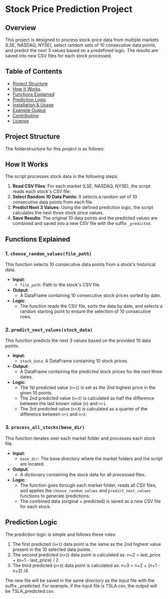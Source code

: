 # Stock Price Prediction Project

## Overview

This project is designed to process stock price data from multiple markets (LSE, NASDAQ, NYSE), select random sets of 10 consecutive data points, and predict the next 3 values based on a predefined logic. The results are saved into new CSV files for each stock processed.

## Table of Contents

- [Project Structure](#project-structure)
- [How It Works](#how-it-works)
- [Functions Explained](#functions-explained)
- [Prediction Logic](#prediction-logic)
- [Installation & Usage](#installation--usage)
- [Example Output](#example-output)
- [Contributing](#contributing)
- [License](#license)

## Project Structure

The folderstructure for this project is as follows:

## How It Works

The script processes stock data in the following steps:

1. **Read CSV Files**: For each market (LSE, NASDAQ, NYSE), the script reads each stock's CSV file.
2. **Select Random 10 Data Points**: It selects a random set of 10 consecutive data points from each file.
3. **Predict Next 3 Values**: Using the defined prediction logic, the script calculates the next three stock price values.
4. **Save Results**: The original 10 data points and the predicted values are combined and saved into a new CSV file with the suffix `_predicted`.

## Functions Explained

### 1. `choose_random_values(file_path)`

This function selects 10 consecutive data points from a stock's historical data.

- **Input**: 
  - `file_path`: Path to the stock's CSV file.
- **Output**: 
  - A DataFrame containing 10 consecutive stock prices sorted by date.
- **Logic**:
  - The function reads the CSV file, sorts the data by date, and selects a random starting point to ensure the selection of 10 consecutive rows.

### 2. `predict_next_values(stock_data)`

This function predicts the next 3 values based on the provided 10 data points.

- **Input**: 
  - `stock_data`: A DataFrame containing 10 stock prices.
- **Output**: 
  - A DataFrame containing the predicted stock prices for the next three dates.
- **Logic**:
  - The 1st predicted value (`n+1`) is set as the 2nd highest price in the given 10 points.
  - The 2nd predicted value (`n+2`) is calculated as half the difference between the last known value (`n`) and `n+1`.
  - The 3rd predicted value (`n+3`) is calculated as a quarter of the difference between `n+1` and `n+2`.

### 3. `process_all_stocks(base_dir)`

This function iterates over each market folder and processes each stock file.

- **Input**: 
  - `base_dir`: The base directory where the market folders and the script are located.
- **Output**: 
  - A dictionary containing the stock data for all processed files.
- **Logic**:
  - The function goes through each market folder, reads all CSV files, and applies the `choose_random_values` and `predict_next_values` functions to generate predictions.
  - The combined data (original + predicted) is saved as a new CSV file for each stock.

## Prediction Logic

The prediction logic is simple and follows these rules:

1. The first predicted (`n+1`) data point is the same as the 2nd highest value present in the 10 selected data points.
2. The second predicted (`n+2`) data point is calculated as:
n+2 = last_price + (n+1 - last_price) / 2
3. The third predicted (`n+3`) data point is calculated as:
n+3 = n+2 + (n+1 -n+2) /4

The new file will be saved in the same directory as the input file with the suffix _predicted. For example, if the input file is TSLA.csv, the output will be TSLA_predicted.csv.



